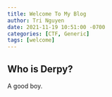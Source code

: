 ```yaml
---
title: Welcome To My Blog
author: Tri Nguyen
date: 2021-11-19 10:51:00 -0700
categories: [CTF, Generic]
tags: [welcome]
---
```


## Who is Derpy?

A good boy.